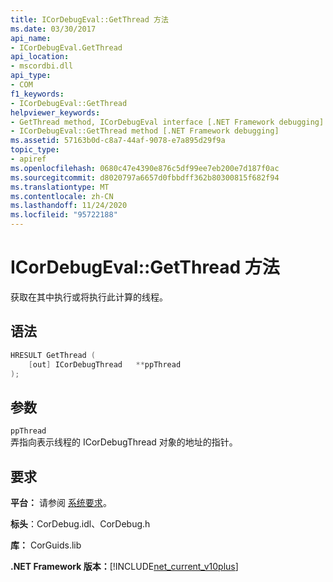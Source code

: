 ```yaml
---
title: ICorDebugEval::GetThread 方法
ms.date: 03/30/2017
api_name:
- ICorDebugEval.GetThread
api_location:
- mscordbi.dll
api_type:
- COM
f1_keywords:
- ICorDebugEval::GetThread
helpviewer_keywords:
- GetThread method, ICorDebugEval interface [.NET Framework debugging]
- ICorDebugEval::GetThread method [.NET Framework debugging]
ms.assetid: 57163b0d-c8a7-44af-9078-e7a895d29f9a
topic_type:
- apiref
ms.openlocfilehash: 0680c47e4390e876c5df99ee7eb200e7d187f0ac
ms.sourcegitcommit: d8020797a6657d0fbbdff362b80300815f682f94
ms.translationtype: MT
ms.contentlocale: zh-CN
ms.lasthandoff: 11/24/2020
ms.locfileid: "95722188"
---
```

# <a name="icordebugevalgetthread-method"></a>ICorDebugEval::GetThread 方法

获取在其中执行或将执行此计算的线程。  
  
## <a name="syntax"></a>语法  
  
```cpp  
HRESULT GetThread (  
    [out] ICorDebugThread   **ppThread  
);  
```  
  
## <a name="parameters"></a>参数  

 `ppThread`  
 弄指向表示线程的 ICorDebugThread 对象的地址的指针。  
  
## <a name="requirements"></a>要求  

 **平台：** 请参阅 [系统要求](../../get-started/system-requirements.md)。  
  
 **标头**：CorDebug.idl、CorDebug.h  
  
 **库：** CorGuids.lib  
  
 **.NET Framework 版本：**[!INCLUDE[net_current_v10plus](../../../../includes/net-current-v10plus-md.md)]
